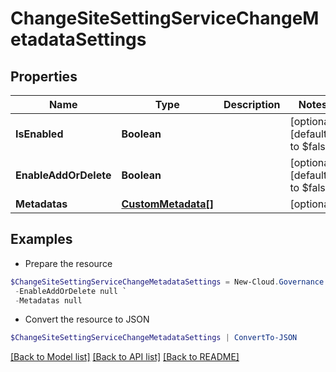 # ChangeSiteSettingServiceChangeMetadataSettings
## Properties

Name | Type | Description | Notes
------------ | ------------- | ------------- | -------------
**IsEnabled** | **Boolean** |  | [optional] [default to $false]
**EnableAddOrDelete** | **Boolean** |  | [optional] [default to $false]
**Metadatas** | [**CustomMetadata[]**](CustomMetadata.md) |  | [optional] 

## Examples

- Prepare the resource
```powershell
$ChangeSiteSettingServiceChangeMetadataSettings = New-Cloud.Governance.ClientChangeSiteSettingServiceChangeMetadataSettings  -IsEnabled null `
 -EnableAddOrDelete null `
 -Metadatas null
```

- Convert the resource to JSON
```powershell
$ChangeSiteSettingServiceChangeMetadataSettings | ConvertTo-JSON
```

[[Back to Model list]](../README.md#documentation-for-models) [[Back to API list]](../README.md#documentation-for-api-endpoints) [[Back to README]](../README.md)

